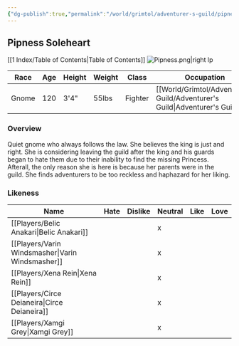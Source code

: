 ```yaml
---
{"dg-publish":true,"permalink":"/world/grimtol/adventurer-s-guild/pipness-soleheart/"}
---
```


## Pipness Soleheart

[[1 Index/Table of Contents\|Table of Contents]]
![Pipness.png|right lp](/img/user/Z_Attachments/Pipness.png)

| Race  | Age | Height | Weight | Class   | Occupation             | Allignment  | Pronouns | Gender | Languages                 | God   |
| ----- | --- | ------ | ------ | ------- | ---------------------- | ----------- | -------- | ------ | ------------------------- | ----- |
| Gnome | 120 | 3'4"   | 55lbs  | Fighter | [[World/Grimtol/Adventurer's Guild/Adventurer's Guild\|Adventurer's Guild]] | Lawful Good | She/Her  | Female | Common, Dwarvish, Gnomish | Order |
### Overview
Quiet gnome who always follows the law. She believes the king is just and right. She is considering leaving the guild after the king and his guards began to hate them due to their inability to find the missing Princess. Afterall, the only reason she is here is because her parents were in the guild. She finds adventurers to be too reckless and haphazard for her liking.

### Likeness

| Name                  | Hate | Dislike | Neutral | Like | Love |
| --------------------- | ---- | ------- | ------- | ---- | ---- |
| [[Players/Belic Anakari\|Belic Anakari]]     |      |         | x       |      |      |
| [[Players/Varin Windsmasher\|Varin Windsmasher]] |      |         | x       |      |      |
| [[Players/Xena Rein\|Xena Rein]]         |      |         | x       |      |      |
| [[Players/Circe Deianeira\|Circe Deianeira]]   |      |         | x       |      |      |
| [[Players/Xamgi Grey\|Xamgi Grey]]        |      |         | x       |      |      |
